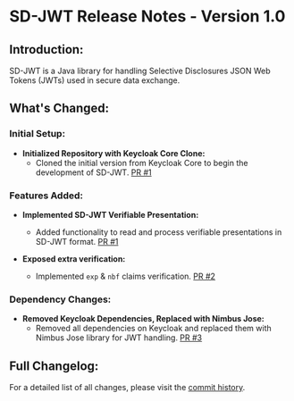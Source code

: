 # SD-JWT Release Notes - Version 1.0

## Introduction:
SD-JWT is a Java library for handling Selective Disclosures JSON Web Tokens (JWTs) used in secure data exchange.

## What's Changed:

### Initial Setup:
- **Initialized Repository with Keycloak Core Clone:**
    - Cloned the initial version from Keycloak Core to begin the development of SD-JWT.
      [PR #1](https://github.com/adorsys/sd-jwt/pull/1)

### Features Added:
- **Implemented SD-JWT Verifiable Presentation:**
    - Added functionality to read and process verifiable presentations in SD-JWT format.
      [PR #1](https://github.com/adorsys/sd-jwt/pull/1)

- **Exposed extra verification:**
    - Implemented `exp` & `nbf` claims verification.
      [PR #2](https://github.com/adorsys/sd-jwt/pull/2)

### Dependency Changes:
- **Removed Keycloak Dependencies, Replaced with Nimbus Jose:**
    - Removed all dependencies on Keycloak and replaced them with Nimbus Jose library for JWT handling.
      [PR #3](https://github.com/adorsys/sd-jwt/pull/3)

## Full Changelog:

For a detailed list of all changes, please visit the [commit history](https://github.com/adorsys/sd-jwt/commits/1.0).

